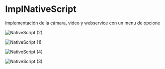 # ImplNativeScript
Implementación de la cámara, video y webservice con un menu de opcione


![NativeScript (2)](https://user-images.githubusercontent.com/55968997/82125692-48fd2300-976d-11ea-9f00-d93e734a693c.jpeg)



![NativeScript (1)](https://user-images.githubusercontent.com/55968997/82125770-d476b400-976d-11ea-94bf-5184a00c0193.jpeg)




![NativeScript (4)](https://user-images.githubusercontent.com/55968997/82125742-bc9f3000-976d-11ea-8d74-6ed771eb8d76.jpeg)


![NativeScript (3)](https://user-images.githubusercontent.com/55968997/82125683-32ef6280-976d-11ea-955c-61491f10abfa.jpeg)
